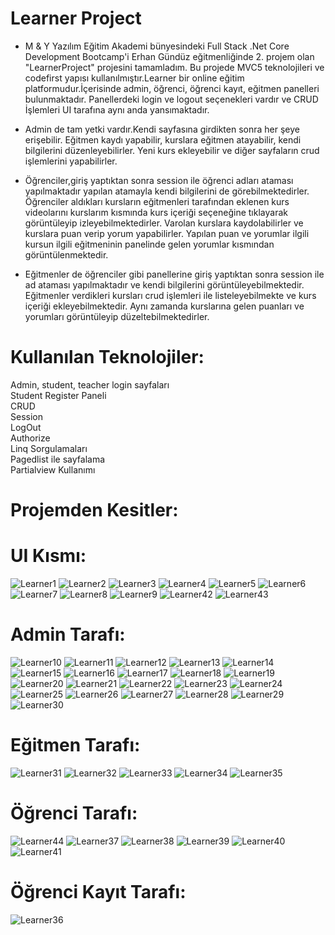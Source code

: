 # Learner Project
- M & Y Yazılım Eğitim Akademi bünyesindeki Full Stack .Net Core Development Bootcamp'i Erhan Gündüz eğitmenliğinde 2. projem olan "LearnerProject" projesini tamamladım.
Bu projede MVC5 teknolojileri ve codefirst yapısı kullanılmıştır.Learner bir online eğitim platformudur.İçerisinde admin, öğrenci, öğrenci kayıt, eğitmen panelleri bulunmaktadır. Panellerdeki login ve logout seçenekleri vardır ve CRUD İşlemleri UI tarafına aynı anda yansımaktadır.

- Admin de tam yetki vardır.Kendi sayfasına girdikten sonra her şeye erişebilir. Eğitmen kaydı yapabilir, kurslara eğitmen atayabilir, kendi bilgilerini düzenleyebilirler.  Yeni kurs ekleyebilir ve diğer sayfaların crud işlemlerini yapabilirler.

- Öğrenciler,giriş yaptıktan sonra session ile öğrenci adları ataması yapılmaktadır yapılan atamayla kendi bilgilerini de görebilmektedirler. Öğrenciler aldıkları kursların eğitmenleri tarafından eklenen kurs videolarını kurslarım kısmında kurs içeriği seçeneğine tıklayarak 
görüntüleyip izleyebilmektedirler. Varolan kurslara kaydolabilirler ve kurslara puan verip yorum yapabilirler. Yapılan puan ve yorumlar ilgili kursun ilgili eğitmeninin panelinde gelen yorumlar kısmından görüntülenmektedir.

- Eğitmenler de öğrenciler gibi panellerine giriş yaptıktan sonra session ile ad ataması yapılmaktadır ve kendi bilgilerini görüntüleyebilmektedir. Eğitmenler verdikleri kursları crud işlemleri ile listeleyebilmekte ve kurs içeriği ekleyebilmektedir. Aynı zamanda kurslarına gelen
puanları ve yorumları görüntüleyip düzeltebilmektedirler.

# Kullanılan Teknolojiler: <br/>

Admin, student, teacher login sayfaları <br/>
Student Register Paneli <br/>
CRUD <br/>
Session <br/>
LogOut <br/>
Authorize <br/>
Linq Sorgulamaları <br/>
Pagedlist ile sayfalama <br/>
Partialview Kullanımı <br/> 

# Projemden Kesitler: 

# UI Kısmı:

![Learner1](https://github.com/user-attachments/assets/79444450-53f6-483c-a803-734e638fc0e3)
![Learner2](https://github.com/user-attachments/assets/da711ed7-bbf2-4ec8-ab43-418f5fe9a9f5)
![Learner3](https://github.com/user-attachments/assets/34c45bdb-1925-409c-97a7-484f0292a748)
![Learner4](https://github.com/user-attachments/assets/307e3036-462b-4b40-a81f-20f7ef7093f0)
![Learner5](https://github.com/user-attachments/assets/1a244924-69da-4cd1-b507-343e7818dc8e)
![Learner6](https://github.com/user-attachments/assets/434d03ab-3d6e-4783-ac3e-a09993a5922f)
![Learner7](https://github.com/user-attachments/assets/8b564680-f10e-455a-9ac1-c61af3e1e6f3)
![Learner8](https://github.com/user-attachments/assets/134d97d4-394e-4ee4-bc42-cf3e712e2c99)
![Learner9](https://github.com/user-attachments/assets/ca137b35-53ae-4008-8db0-7ce8dd0a3049)
![Learner42](https://github.com/user-attachments/assets/e51576e2-3e4a-40b3-8465-9c5d7073091f)
![Learner43](https://github.com/user-attachments/assets/8a5c7988-0f38-4e27-8bf0-232fd31eb527)


# Admin Tarafı:

![Learner10](https://github.com/user-attachments/assets/704ce3f9-728c-43fd-a1da-f12a042fdb0b)
![Learner11](https://github.com/user-attachments/assets/8b035e73-aad2-4aac-a868-3087eaf782fe)
![Learner12](https://github.com/user-attachments/assets/f18eff7e-ea86-4c87-a98f-f992d783a5b4)
![Learner13](https://github.com/user-attachments/assets/f66a00a8-3033-44fe-bbe9-be7b0ac93f91)
![Learner14](https://github.com/user-attachments/assets/4dc66c13-30b7-4056-8d34-c44cb055c28f)
![Learner15](https://github.com/user-attachments/assets/30343a6c-d9ac-4224-8dda-39bc8418386d)
![Learner16](https://github.com/user-attachments/assets/562a9f73-7ecb-4281-a082-251dc6f09238)
![Learner17](https://github.com/user-attachments/assets/854e2fa4-8a67-46eb-9726-7df2ad932120)
![Learner18](https://github.com/user-attachments/assets/0af170ba-2388-431b-bebf-8c0b88bf26ff)
![Learner19](https://github.com/user-attachments/assets/26621dbc-8869-4136-9163-0872a1efd316)
![Learner20](https://github.com/user-attachments/assets/0feb8505-71a3-405c-ae38-d3714befbd06)
![Learner21](https://github.com/user-attachments/assets/43ca66e2-d03c-4d79-b2f5-2b8bcc05606f)
![Learner22](https://github.com/user-attachments/assets/317c0000-3f4c-4464-9769-a3b6e83e86ba)
![Learner23](https://github.com/user-attachments/assets/7380e578-1ba4-4cf5-99b2-0b466a84c211)
![Learner24](https://github.com/user-attachments/assets/ffa2cd14-08d4-40f8-aac9-473224e9980b)
![Learner25](https://github.com/user-attachments/assets/a23614d6-6a79-46a2-a064-0c147a64ec0c)
![Learner26](https://github.com/user-attachments/assets/c5c3961d-0855-44ae-9119-6c8fa61705e3)
![Learner27](https://github.com/user-attachments/assets/f599f75a-c148-4288-b475-6b35b114b16c)
![Learner28](https://github.com/user-attachments/assets/91aab9d0-854e-4be9-9bc4-23ca9f0744ad)
![Learner29](https://github.com/user-attachments/assets/14e52e30-ffe7-458f-9250-de640278963a)
![Learner30](https://github.com/user-attachments/assets/1744aabe-379e-4358-90b1-eb616a60a26e)

# Eğitmen Tarafı:

![Learner31](https://github.com/user-attachments/assets/35f526e9-6719-44d2-99d8-1a726d07d01b)
![Learner32](https://github.com/user-attachments/assets/7acf2fe3-127d-49e3-a953-845f5546c45a)
![Learner33](https://github.com/user-attachments/assets/3564b7e9-07d1-477b-a1fa-a4c5df3cf55b)
![Learner34](https://github.com/user-attachments/assets/ab5f9a8b-d72a-4b50-9bba-62de086af3c5)
![Learner35](https://github.com/user-attachments/assets/31f4667b-9954-4f53-ba48-e4eed3ba9010)

# Öğrenci Tarafı:

![Learner44](https://github.com/user-attachments/assets/5bbfa089-1c4a-40f1-bd9d-0ce97d64e158)
![Learner37](https://github.com/user-attachments/assets/503fcacf-8078-4264-aede-f7aaacfddfaa)
![Learner38](https://github.com/user-attachments/assets/cc6b7371-337f-4118-b684-aafcd49b7582)
![Learner39](https://github.com/user-attachments/assets/aad4db92-f64d-4c7b-9a6e-05c4b9aedd09)
![Learner40](https://github.com/user-attachments/assets/cb83056e-abcb-4f15-8f41-adf49bfebae3)
![Learner41](https://github.com/user-attachments/assets/918c031c-b7f9-4653-8520-58774f08a7ec)

# Öğrenci Kayıt Tarafı:
![Learner36](https://github.com/user-attachments/assets/5de5afbf-d4b5-4d5c-9626-d688d3e4e74a)

